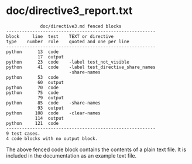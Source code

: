 # doc/directive3_report.txt
~~~
             doc/directive3.md fenced blocks
---------------------------------------------------------
block     line  test    TEXT or directive
type    number  role    quoted and one per line
---------------------------------------------------------
python      13  code
            17  output
python      23  code    -label test_not_visible
python      41  code    -label test_directive_share_names
                        -share-names
python      53  code
            60  output
python      70  code
python      75  code
            79  output
python      85  code    -share-names
            93  output
python     108  code    -clear-names
           114  output
python     121  code
---------------------------------------------------------
9 test cases.
4 code blocks with no output block.
~~~
The above fenced code block contains the contents of a plain text file.
It is included in the documentation as an example text file.
